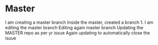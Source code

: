 # Master
I am creating a master branch 
Inside the master, created a branch 1.
I am editing the master branch
Editing again master branch
Updating the MASTER repo as per yr issue
Again updating  to automatically close the isuue 


